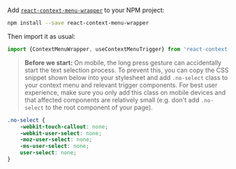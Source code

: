 Add [`react-context-menu-wrapper`](https://www.npmjs.com/package/react-context-menu-wrapper) to your NPM project:
```bash
npm install --save react-context-menu-wrapper
```

Then import it as usual:
```js
import {ContextMenuWrapper, useContextMenuTrigger} from 'react-context-menu-wrapper';
```

> **Before we start:** On mobile, the long press gesture can accidentally start the text selection process. To prevent
> this, you can copy the CSS snippet shown below into your stylesheet and add `.no-select` class to your context menu
> and relevant trigger components. For best user experience, make sure you only add this class on mobile devices and 
> that affected components are relatively small (e.g. don't add `.no-select` to the root component of your page).
```css
.no-select {
    -webkit-touch-callout: none;
    -webkit-user-select: none;
    -moz-user-select: none;
    -ms-user-select: none;
    user-select: none;
}
```